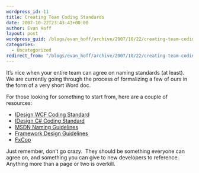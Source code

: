 ```yaml
---
wordpress_id: 11
title: Creating Team Coding Standards
date: 2007-10-22T23:43:43+00:00
author: Evan Hoff
layout: post
wordpress_guid: /blogs/evan_hoff/archive/2007/10/22/creating-team-coding-standards.aspx
categories:
  - Uncategorized
redirect_from: "/blogs/evan_hoff/archive/2007/10/22/creating-team-coding-standards.aspx/"
---
```

It&#8217;s nice when your entire team can agree on naming standards (at least).&nbsp; We are currently going through the process of formalizing a few of ours in the form of&nbsp;a very short Word doc.

For those looking for something to start from, here are a couple of resources:

  * <a href="http://www.idesign.net/idesign/download/IDesign%20WCF%20Coding%20Standard.zip" target="_blank">IDesign WCF Coding Standard</a>
  * <a href="http://www.idesign.net/idesign/download/IDesign%20CSharp%20Coding%20Standard.zip" target="_blank">IDesign C# Coding Standard</a>
  * <a href="http://msdn2.microsoft.com/en-us/library/xzf533w0(VS.71).aspx" target="_blank">MSDN Naming Guidelines</a>
  * <a href="http://www.amazon.com/Framework-Design-Guidelines-Conventions-Development/dp/0321246756" target="_blank">Framework Design Guidelines</a>
  * <a href="http://www.gotdotnet.com/Team/FxCop/" target="_blank">FxCop</a>

Just remember, don&#8217;t go crazy.&nbsp; They should be something everyone can agree on, and something you can give to new developers to reference.&nbsp; Anything more than a page or two is overkill.